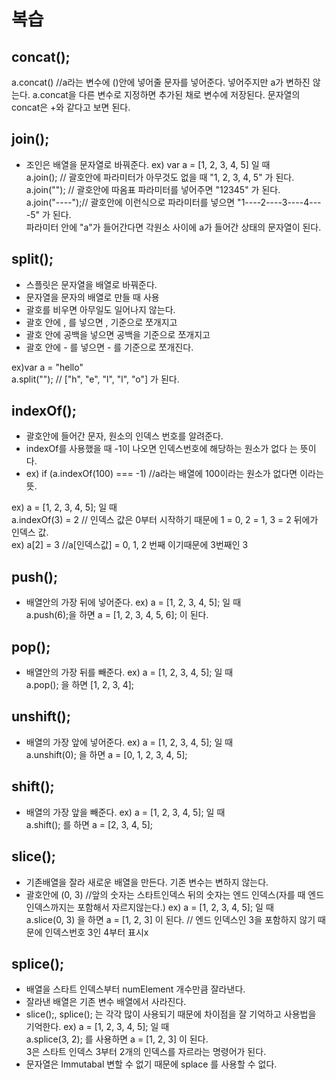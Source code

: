 # 복습

## concat();
a.concat() //a라는 변수에 ()안에 넣어줄 문자를 넣어준다. 넣어주지만 a가 변하진 않는다.
a.concat을 다른 변수로 지정하면 추가된 채로 변수에 저장된다.
문자열의 concat은 +와 같다고 보면 된다.

## join();
- 조인은 배열을 문자열로 바꿔준다.
ex) var a = [1, 2, 3, 4, 5] 일 때</br>
a.join(); // 괄호안에 파라미터가 아무것도 없을 때 "1, 2, 3, 4, 5" 가 된다.</br>
a.join(""); // 괄호안에 따옴표 파라미터를 넣어주면 "12345" 가 된다.</br>
a.join("----");// 괄호안에 이런식으로 파라미터를 넣으면 "1----2----3----4----5" 가 된다.</br>
파라미터 안에 "a"가 들어간다면 각원소 사이에 a가 들어간 상태의 문자열이 된다.

## split();
- 스플릿은 문자열을 배열로 바꿔준다.
- 문자열을 문자의 배열로 만들 때 사용
- 괄호를 비우면 아무일도 일어나지 않는다.
- 괄호 안에 , 를 넣으면 , 기준으로 쪼개지고
- 괄호 안에 공백을 넣으면 공백을 기준으로 쪼개지고
- 괄호 안에 - 를 넣으면 - 를 기준으로 쪼개진다.

ex)var a = "hello"</br>
a.split(""); // ["h", "e", "l", "l", "o"] 가 된다.

## indexOf();
- 괄호안에 들어간 문자, 원소의 인덱스 번호를 알려준다.
- indexOf를 사용했을 때 -1이 나오면 인덱스번호에 해당하는 원소가 없다 는 뜻이다.
- ex) if (a.indexOf(100) === -1) //a라는 배열에 100이라는 원소가 없다면 이라는 뜻.

ex) a = [1, 2, 3, 4, 5]; 일 때</br>
a.indexOf(3) = 2 // 인덱스 값은 0부터 시작하기 때문에 1 = 0, 2 = 1, 3 = 2 뒤에가 인덱스 값.</br>
ex) a[2] = 3  //a[인덱스값] = 0, 1, 2 번째 이기때문에 3번째인 3

## push();
- 배열안의 가장 뒤에 넣어준다.
ex) a = [1, 2, 3, 4, 5]; 일 때</br>
a.push(6);을 하면  a = [1, 2, 3, 4, 5, 6]; 이 된다.

## pop(); 
- 배열안의 가장 뒤를 빼준다.
ex) a = [1, 2, 3, 4, 5]; 일 때</br>
a.pop(); 을 하면 [1, 2, 3, 4];

## unshift();
- 배열의 가장 앞에 넣어준다.
ex) a = [1, 2, 3, 4, 5]; 일 때</br>
a.unshift(0); 을 하면 a = [0, 1, 2, 3, 4, 5];

## shift();
- 배열의 가장 앞을 빼준다.
ex) a = [1, 2, 3, 4, 5]; 일 때</br>
a.shift(); 를 하면 a = [2, 3, 4, 5];

## slice();
- 기존배열을 잘라 새로운 배열을 만든다. 기존 변수는 변하지 않는다.
- 괄호안에 (0, 3) //앞의 숫자는 스타트인덱스 뒤의 숫자는 엔드 인덱스(자를 때 엔드 인덱스까지는 포함해서 자르지않는다.)
ex) a = [1, 2, 3, 4, 5]; 일 때 </br>
a.slice(0, 3) 을 하면 a = [1, 2, 3] 이 된다. // 엔드 인덱스인 3을 포함하지 않기 때문에 인덱스번호 3인 4부터 표시x</br>

## splice();
- 배열을 스타트 인덱스부터 numElement 개수만큼 잘라낸다.
- 잘라낸 배열은 기존 변수 배열에서 사라진다.
- slice();, splice(); 는 각각 많이 사용되기 때문에 차이점을 잘 기억하고 사용법을 기억한다.
ex) a = [1, 2, 3, 4, 5]; 일 때 </br>
a.splice(3, 2); 를 사용하면 a = [1, 2, 3] 이 된다.</br>
3은 스타트 인덱스 3부터 2개의 인덱스를 자르라는 명령어가 된다.</br>
- 문자열은 Immutabal 변할 수 없기 때문에 splace 를 사용할 수 없다.


